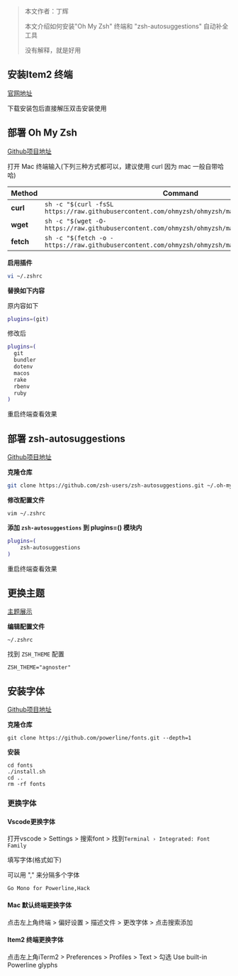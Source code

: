 > 本文作者：丁辉
>
> 本文介绍如何安装"Oh My Zsh" 终端和 "zsh-autosuggestions" 自动补全工具
>
> 没有解释，就是好用

## 安装Item2 终端

[官网地址](https://iterm2.com/index.html)

下载安装包后直接解压双击安装使用

## 部署 Oh My Zsh

[Github项目地址](https://github.com/ohmyzsh/ohmyzsh)

打开 Mac 终端输入(下列三种方式都可以，建议使用 curl 因为 mac 一般自带哈哈)

| Method    | Command                                                      |
| --------- | ------------------------------------------------------------ |
| **curl**  | `sh -c "$(curl -fsSL https://raw.githubusercontent.com/ohmyzsh/ohmyzsh/master/tools/install.sh)"` |
| **wget**  | `sh -c "$(wget -O- https://raw.githubusercontent.com/ohmyzsh/ohmyzsh/master/tools/install.sh)"` |
| **fetch** | `sh -c "$(fetch -o - https://raw.githubusercontent.com/ohmyzsh/ohmyzsh/master/tools/install.sh)"` |

**启用插件**

```bash
vi ~/.zshrc
```

**替换如下内容**

原内容如下

```bash
plugins=(git)
```

修改后

```bash
plugins=(
  git
  bundler
  dotenv
  macos
  rake
  rbenv
  ruby
)
```

重启终端查看效果

## 部署 zsh-autosuggestions

[Github项目地址](https://github.com/zsh-users/zsh-autosuggestions)

**克隆仓库**

```bash
git clone https://github.com/zsh-users/zsh-autosuggestions.git ~/.oh-my-zsh/custom/plugins/zsh-autosuggestions
```

**修改配置文件**

```
vim ~/.zshrc
```

**添加 `zsh-autosuggestions` 到 plugins=() 模块内**

```bash
plugins=( 
    zsh-autosuggestions
)
```

重启终端查看效果

## 更换主题

[主题展示](https://github.com/ohmyzsh/ohmyzsh/wiki/Themes)

**编辑配置文件**

```
~/.zshrc
```

找到 `ZSH_THEME` 配置

```
ZSH_THEME="agnoster"
```

## 安装字体

[Github项目地址](https://github.com/powerline/fonts)

**克隆仓库**

```
git clone https://github.com/powerline/fonts.git --depth=1
```

**安装**

```
cd fonts
./install.sh
cd ..
rm -rf fonts
```

### 更换字体

#### Vscode更换字体

打开vscode > Settings > 搜索font > 找到`Terminal › Integrated: Font Family` 

填写字体(格式如下)

可以用 "," 来分隔多个字体

```
Go Mono for Powerline,Hack
```

#### Mac 默认终端更换字体

点击左上角终端 > 偏好设置 > 描述文件 > 更改字体 > 点击搜索添加

#### Item2 终端更换字体

点击左上角iTerm2 > Preferences > Profiles > Text > 勾选 Use built-in Powerline glyphs
